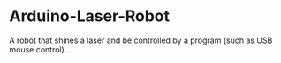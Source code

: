 # Arduino-Laser-Robot
A robot that shines a laser and be controlled by a program (such as USB mouse control).
